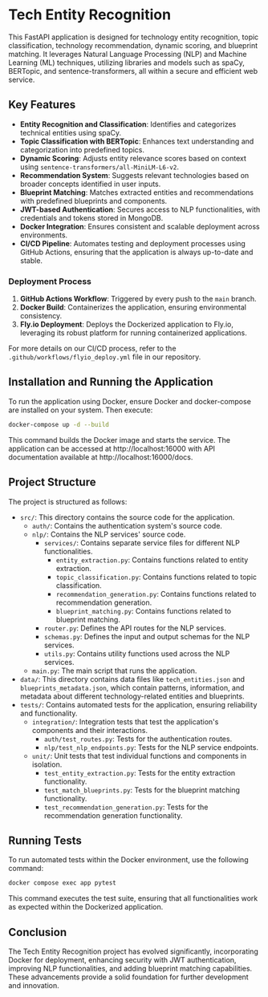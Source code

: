 # Tech Entity Recognition

This FastAPI application is designed for technology entity recognition, topic classification, technology recommendation, dynamic scoring, and blueprint matching. It leverages Natural Language Processing (NLP) and Machine Learning (ML) techniques, utilizing libraries and models such as spaCy, BERTopic, and sentence-transformers, all within a secure and efficient web service.

## Key Features

- **Entity Recognition and Classification**: Identifies and categorizes technical entities using spaCy.
- **Topic Classification with BERTopic**: Enhances text understanding and categorization into predefined topics.
- **Dynamic Scoring**: Adjusts entity relevance scores based on context using `sentence-transformers/all-MiniLM-L6-v2`.
- **Recommendation System**: Suggests relevant technologies based on broader concepts identified in user inputs.
- **Blueprint Matching**: Matches extracted entities and recommendations with predefined blueprints and components.
- **JWT-based Authentication**: Secures access to NLP functionalities, with credentials and tokens stored in MongoDB.
- **Docker Integration**: Ensures consistent and scalable deployment across environments.
- **CI/CD Pipeline**: Automates testing and deployment processes using GitHub Actions, ensuring that the application is always up-to-date and stable.

### Deployment Process

1. **GitHub Actions Workflow**: Triggered by every push to the `main` branch.
2. **Docker Build**: Containerizes the application, ensuring environmental consistency.
3. **Fly.io Deployment**: Deploys the Dockerized application to Fly.io, leveraging its robust platform for running containerized applications.

For more details on our CI/CD process, refer to the `.github/workflows/flyio_deploy.yml` file in our repository.

## Installation and Running the Application

To run the application using Docker, ensure Docker and docker-compose are installed on your system. Then execute:

```bash
docker-compose up -d --build
```
This command builds the Docker image and starts the service. The application can be accessed at http://localhost:16000 with API documentation available at http://localhost:16000/docs.


## Project Structure

The project is structured as follows:

- `src/`: This directory contains the source code for the application.
  - `auth/`: Contains the authentication system's source code.
  - `nlp/`: Contains the NLP services' source code.
    - `services/`: Contains separate service files for different NLP functionalities.
      - `entity_extraction.py`: Contains functions related to entity extraction.
      - `topic_classification.py`: Contains functions related to topic classification.
      - `recommendation_generation.py`: Contains functions related to recommendation generation.
      - `blueprint_matching.py`: Contains functions related to blueprint matching.
    - `router.py`: Defines the API routes for the NLP services.
    - `schemas.py`: Defines the input and output schemas for the NLP services.
    - `utils.py`: Contains utility functions used across the NLP services.
  - `main.py`: The main script that runs the application.
- `data/`: This directory contains data files like `tech_entities.json` and `blueprints_metadata.json`, which contain patterns, information, and metadata about different technology-related entities and blueprints.
- `tests/`: Contains automated tests for the application, ensuring reliability and functionality.
  - `integration/`: Integration tests that test the application's components and their interactions.
    - `auth/test_routes.py`: Tests for the authentication routes.
    - `nlp/test_nlp_endpoints.py`: Tests for the NLP service endpoints.
  - `unit/`: Unit tests that test individual functions and components in isolation.
    - `test_entity_extraction.py`: Tests for the entity extraction functionality.
    - `test_match_blueprints.py`: Tests for the blueprint matching functionality.
    - `test_recommendation_generation.py`: Tests for the recommendation generation functionality.


## Running Tests

To run automated tests within the Docker environment, use the following command:

```bash
docker compose exec app pytest
```
This command executes the test suite, ensuring that all functionalities work as expected within the Dockerized application.


## Conclusion

The Tech Entity Recognition project has evolved significantly, incorporating Docker for deployment, enhancing security with JWT authentication, improving NLP functionalities, and adding blueprint matching capabilities. These advancements provide a solid foundation for further development and innovation.
